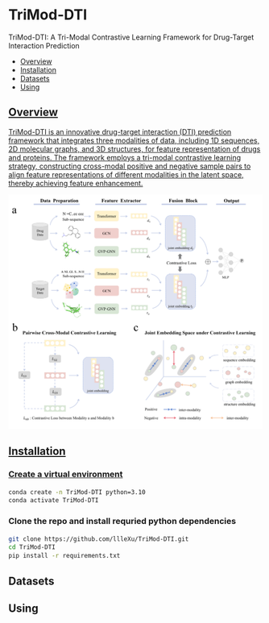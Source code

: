 # TriMod-DTI
TriMod-DTI: A Tri-Modal Contrastive Learning Framework for Drug-Target Interaction Prediction
<ul>
    <li><a href="#section1">Overview</a></li>
    <li><a href="#section2">Installation</a></li>
    <li><a href="#section3">Datasets</a></li>
    <li><a href="#section4">Using</li>
</ul>

<h2 id="section1">Overview</h2>
<p> TriMod-DTI is an innovative drug-target interaction (DTI) prediction framework that integrates three modalities of data, including 1D sequences, 2D molecular graphs, and 3D structures, for feature representation of drugs and proteins. The framework employs a tri-modal contrastive learning strategy, constructing cross-modal positive and negative sample pairs to align feature representations of different modalities in the latent space, thereby achieving feature enhancement.</p>
<img src="https://github.com/llleXu/TriMod-DTI/raw/main/figure/img.png" alt="Image" />

<h2 id="section2">Installation</h2>
<h3> Create a virtual environment </h3>
<p></p>

```bash
conda create -n TriMod-DTI python=3.10
conda activate TriMod-DTI
```

<h3> Clone the repo and install requried python dependencies</h3>
<p></p>

```bash
git clone https://github.com/llleXu/TriMod-DTI.git
cd TriMod-DTI
pip install -r requirements.txt
```

<h2 id="section3">Datasets</h2>
<p> </p>

<h2 id="section4">Using</h2>
<p> </p>

